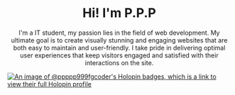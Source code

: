 <h1 align="center">Hi! I'm P.P.P</h1>
<p align="center">I'm a IT student, my passion lies in the field of web development. My ultimate goal is to create visually stunning and engaging websites that are both easy to maintain and user-friendly. I take pride in delivering optimal user experiences that keep visitors engaged and satisfied with their interactions on the site.</p>


[![An image of @ppppp999fgcoder's Holopin badges, which is a link to view their full Holopin profile](https://holopin.me/ppppp999fgcoder)](https://holopin.io/@ppppp999fgcoder)
